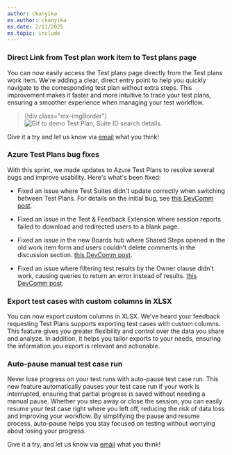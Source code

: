 ```yaml
---
author: ckanyika
ms.author: ckanyika
ms.date: 2/11/2025
ms.topic: include
---
```


### Direct Link from Test plan work item to Test plans page

You can now easily access the Test plans page directly from the Test plans work item. We're adding a clear, direct entry point to help you quickly navigate to the corresponding test plan without extra steps. This improvement makes it faster and more intuitive to trace your test plans, ensuring a smoother experience when managing your test workflow.

> [!div class="mx-imgBorder"]
> ![Gif to demo Test Plan, Suite ID search details.](../../media/251-testplans-01.gif "gif to GitHub Test Plan, Suite ID search details")

 Give it a try and let us know via  [email](mailto:adocustomerfeedback@service.microsoft.com) what you think!

### Azure Test Plans bug fixes

With this sprint, we made updates to Azure Test Plans to resolve several bugs and improve usability. Here's what's been fixed:

* Fixed an issue where Test Suites didn't update correctly when switching between Test Plans. For details on the initial bug, see [this DevComm post](https://developercommunity.visualstudio.com/t/Changing-between-Test-Plans-does-not-alw/10753235).

* Fixed an issue in the Test & Feedback Extension where session reports failed to download and redirected users to a blank page.

* Fixed an issue in the new Boards hub where Shared Steps opened in the old work item form and users couldn't delete comments in the discussion section. [this DevComm post](https://developercommunity.visualstudio.com/t/Delete-comment-in-discussion-section-in-/10775737).

* Fixed an issue where filtering test results by the Owner clause didn't work, causing queries to return an error instead of results. [this DevComm post](https://developercommunity.visualstudio.com/t/Filter-test-results-using-the-Owner-clau/10785774). 

### Export test cases with custom columns in XLSX

You can now export custom columns in XLSX. We've heard your feedback requesting Test Plans supports exporting test cases with custom columns. This feature gives you greater flexibility and control over the data you share and analyze. In addition, it helps you tailor exports to your needs, ensuring the information you export is relevant and actionable.

### Auto-pause manual test case run

Never lose progress on your test runs with auto-pause test case run. This new feature automatically pauses your test case run if your work is interrupted, ensuring that partial progress is saved without needing a manual pause. Whether you step away or close the session, you can easily resume your test case right where you left off, reducing the risk of data loss and improving your workflow. By simplifying the pause and resume process, auto-pause helps you stay focused on testing without worrying about losing your progress. 

Give it a try, and let us know via [email](mailto:adocustomerfeedback@service.microsoft.com) what you think!